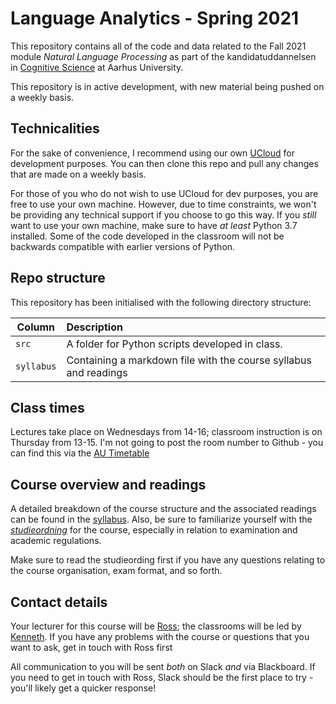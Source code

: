 # Language Analytics - Spring 2021

This repository contains all of the code and data related to the Fall 2021 module _Natural Language Processing_ as part of the  kandidatuddannelsen in [Cognitive Science](https://kandidat.au.dk/cognitivescience/) at Aarhus University.

This repository is in active development, with new material being pushed on a weekly basis. 

## Technicalities

For the sake of convenience, I recommend using our own [UCloud](https://cloud.sdu.dk) for development purposes. You can then clone this repo and pull any changes that are made on a weekly basis.

For those of you who do not wish to use UCloud for dev purposes, you are free to use your own machine. However, due to time constraints, we won't be providing any technical support if you choose to go this way. If you _still_ want to use your own machine, make sure to have _at least_ Python 3.7 installed. Some of the code developed in the classroom will not be backwards compatible with earlier versions of Python.

## Repo structure

This repository has been initialised with the following directory structure:

| Column | Description|
|--------|:-----------|
```src``` | A folder for Python scripts developed in class.
```syllabus```| Containing a markdown file with the course syllabus and readings


## Class times

Lectures take place on Wednesdays from 14-16; classroom instruction is on Thursday from 13-15. I'm not going to post the room number to Github - you can find this via the [AU Timetable](https://timetable.au.dk)

## Course overview and readings

A detailed breakdown of the course structure and the associated readings can be found in the [syllabus](syllabus.md). Also, be sure to familiarize yourself with the [_studieordning_](https://eddiprod.au.dk/EDDI/webservices/DokOrdningService.cfc?method=visGodkendtOrdning&dokOrdningId=14811&sprog=en) for the course, especially in relation to examination and academic regulations. 

Make sure to read the studieording first if you have any questions relating to the course organisation, exam format, and so forth.

## Contact details

Your lecturer for this course will be [Ross](au.dk/en/rdkm@cas); the classrooms will be led by [Kenneth](https://pure.au.dk/portal/en/persons/kenneth-christian-enevoldsen(c52b8fd4-bd44-4c8e-997b-648715fd0d0d).html). If you have any problems with the course or questions that you want to ask, get in touch with Ross first

All communication to you will be sent _both_ on Slack _and_ via Blackboard. If you need to get in touch with Ross, Slack should be the first place to try - you'll likely get a quicker response!

